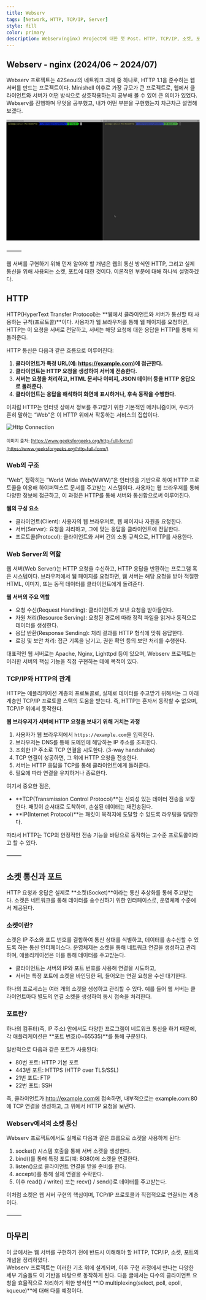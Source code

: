 ```yaml
---
title: Webserv
tags: [Network, HTTP, TCP/IP, Server]
style: fill
color: primary
description: Webserv(nginx) Project에 대한 첫 Post. HTTP, TCP/IP, 소켓, 포트 등 네트워크에 대한 이론적인 배경 설명.
---
```


## Webserv - nginx (2024/06 ~ 2024/07)
Webserv 프로젝트는 42Seoul의 네트워크 과제 중 하나로, HTTP 1.1을 준수하는 웹 서버를 만드는 프로젝트이다. Minishell 이후로 가장 규모가 큰 프로젝트로, 웹에서 클라이언트와 서버가 어떤 방식으로 상호작용하는지 공부해 볼 수 있어 큰 의미가 있었다. Webserv를 진행하며 무엇을 공부했고, 내가 어떤 부분을 구현했는지 차근차근 설명해보겠다.

![webserv gif](/assets/webserv.gif)

⸻

웹 서버를 구현하기 위해 먼저 알아야 할 개념은 웹의 통신 방식인 HTTP, 그리고 실제 통신을 위해 사용되는 소켓, 포트에 대한 것이다. 이론적인 부분에 대해 하나씩 설명하겠다.

## HTTP
HTTP(HyperText Transfer Protocol)는 **웹에서 클라이언트와 서버가 통신할 때 사용하는 규칙(프로토콜)**이다. 사용자가 웹 브라우저를 통해 웹 페이지를 요청하면, HTTP는 이 요청을 서버로 전달하고, 서버는 해당 요청에 대한 응답을 HTTP를 통해 되돌려준다.

HTTP 통신은 다음과 같은 흐름으로 이루어진다:

1.	**클라이언트가 특정 URL(예: https://example.com)에 접근한다.**
2.	**클라이언트는 HTTP 요청을 생성하여 서버에 전송한다.**
3.	**서버는 요청을 처리하고, HTML 문서나 이미지, JSON 데이터 등을 HTTP 응답으로 돌려준다.**
4.	**클라이언트는 응답을 해석하여 화면에 표시하거나, 후속 동작을 수행한다.**

이처럼 HTTP는 인터넷 상에서 정보를 주고받기 위한 기본적인 메커니즘이며, 우리가 흔히 말하는 “Web”은 이 HTTP 위에서 작동하는 서비스의 집합이다.

![Http Connection](https://media.geeksforgeeks.org/wp-content/uploads/20240529150129/HTTP-.gif)

<sub>이미지 출처: [https://www.geeksforgeeks.org/http-full-form/](https://www.geeksforgeeks.org/http-full-form/)</sub>

### Web의 구조

“Web”, 정확히는 “World Wide Web(WWW)“은 인터넷을 기반으로 하여 HTTP 프로토콜을 이용해 하이퍼텍스트 문서를 주고받는 시스템이다. 사용자는 웹 브라우저를 통해 다양한 정보에 접근하고, 이 과정은 HTTP를 통해 서버와 통신함으로써 이루어진다.

**웹의 구성 요소**

- 클라이언트(Client): 사용자의 웹 브라우저로, 웹 페이지나 자원을 요청한다.
- 서버(Server): 요청을 처리하고, 그에 맞는 응답을 클라이언트에 전달한다.
- 프로토콜(Protocol): 클라이언트와 서버 간의 소통 규칙으로, HTTP를 사용한다.

### Web Server의 역할

웹 서버(Web Server)는 HTTP 요청을 수신하고, HTTP 응답을 반환하는 프로그램 혹은 시스템이다. 브라우저에서 웹 페이지를 요청하면, 웹 서버는 해당 요청을 받아 적절한 HTML, 이미지, 또는 동적 데이터를 클라이언트에게 돌려준다.

**웹 서버의 주요 역할**

- 요청 수신(Request Handling): 클라이언트가 보낸 요청을 받아들인다.
- 자원 처리(Resource Serving): 요청된 경로에 따라 정적 파일을 읽거나 동적으로 데이터를 생성한다.
- 응답 반환(Response Sending): 처리 결과를 HTTP 형식에 맞춰 응답한다.
- 로깅 및 보안 처리: 접근 기록을 남기고, 권한 확인 등의 보안 처리를 수행한다.

대표적인 웹 서버로는 Apache, Nginx, Lighttpd 등이 있으며, Webserv 프로젝트는 이러한 서버의 핵심 기능을 직접 구현하는 데에 목적이 있다.

### TCP/IP와 HTTP의 관계
HTTP는 애플리케이션 계층의 프로토콜로, 실제로 데이터를 주고받기 위해서는 그 아래 계층인 TCP/IP 프로토콜 스택의 도움을 받는다. 즉, HTTP는 혼자서 동작할 수 없으며, TCP/IP 위에서 동작한다.

**웹 브라우저가 서버에 HTTP 요청을 보내기 위해 거치는 과정**

1. 사용자가 웹 브라우저에서 `https://example.com`을 입력한다.  
2. 브라우저는 DNS를 통해 도메인에 해당하는 IP 주소를 조회한다.  
3. 조회한 IP 주소로 TCP 연결을 시도한다. (3-way handshake)  
4. TCP 연결이 성공하면, 그 위에 HTTP 요청을 전송한다.  
5. 서버는 HTTP 응답을 TCP를 통해 클라이언트에게 돌려준다.  
6. 필요에 따라 연결을 유지하거나 종료한다.

여기서 중요한 점은,

- **TCP(Transmission Control Protocol)**는 신뢰성 있는 데이터 전송을 보장한다. 패킷이 순서대로 도착하며, 손실된 데이터는 재전송된다.
- **IP(Internet Protocol)**는 패킷이 목적지에 도달할 수 있도록 라우팅을 담당한다.

따라서 HTTP는 TCP의 안정적인 전송 기능을 바탕으로 동작하는 고수준 프로토콜이라고 할 수 있다.

⸻

## 소켓 통신과 포트
HTTP 요청과 응답은 실제로 **소켓(Socket)**이라는 통신 추상화를 통해 주고받는다. 소켓은 네트워크를 통해 데이터를 송수신하기 위한 인터페이스로, 운영체제 수준에서 제공된다.

### 소켓이란?
소켓은 IP 주소와 포트 번호를 결합하여 통신 상대를 식별하고, 데이터를 송수신할 수 있도록 하는 통신 인터페이스다.
운영체제는 소켓을 통해 네트워크 연결을 생성하고 관리하며, 애플리케이션은 이를 통해 데이터를 주고받는다.

- 클라이언트는 서버의 IP와 포트 번호를 사용해 연결을 시도하고,
- 서버는 특정 포트에 소켓을 바인딩한 뒤, 들어오는 연결 요청을 수신 대기한다.

하나의 프로세스는 여러 개의 소켓을 생성하고 관리할 수 있다.
예를 들어 웹 서버는 클라이언트마다 별도의 연결 소켓을 생성하여 동시 접속을 처리한다.

### 포트란?

하나의 컴퓨터(즉, IP 주소) 안에서도 다양한 프로그램이 네트워크 통신을 하기 때문에, 각 애플리케이션은 **포트 번호(0~65535)**를 통해 구분된다.

일반적으로 다음과 같은 포트가 사용된다:

- 80번 포트: HTTP 기본 포트
- 443번 포트: HTTPS (HTTP over TLS/SSL)
- 21번 포트: FTP
- 22번 포트: SSH

즉, 클라이언트가 http://example.com에 접속하면, 내부적으로는 example.com:80에 TCP 연결을 생성하고, 그 위에서 HTTP 요청을 보낸다.

### Webserv에서의 소켓 통신

Webserv 프로젝트에서도 실제로 다음과 같은 흐름으로 소켓을 사용하게 된다:

1. socket() 시스템 호출을 통해 서버 소켓을 생성한다.
2. bind()를 통해 특정 포트(예: 8080)에 소켓을 연결한다.
3. listen()으로 클라이언트 연결을 받을 준비를 한다.
4. accept()를 통해 실제 연결을 수락한다.
5. 이후 read() / write() 또는 recv() / send()로 데이터를 주고받는다.

이처럼 소켓은 웹 서버 구현의 핵심이며, TCP/IP 프로토콜과 직접적으로 연결되는 계층이다.

⸻ 

## 마무리
이 글에서는 웹 서버를 구현하기 전에 반드시 이해해야 할 HTTP, TCP/IP, 소켓, 포트의 개념을 정리하였다.  
Webserv 프로젝트는 이러한 기초 위에 설계되며, 이후 구현 과정에서 만나는 다양한 세부 기술들도 이 기반을 바탕으로 동작하게 된다. 다음 글에서는 다수의 클라이언트 요청을 효율적으로 처리하기 위한 방식인 **IO multiplexing(select, poll, epoll, kqueue)**에 대해 다룰 예정이다.